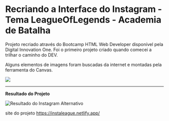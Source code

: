# Recriando a Interface do Instagram - Tema LeagueOfLegends - Academia de Batalha

<p> Projeto recriado através do Bootcamp HTML Web Developer disponível pela Digital Innovation One. Foi o primeiro projeto criado quando comecei a trilhar o caminho do DEV.

Alguns elementos de imagens foram buscadas da internet e montadas pela ferramenta do Canvas.

![](https://i.pinimg.com/originals/f3/04/3c/f3043c8420106673d89d11639ec8b9e2.jpg)

------------
**Resultado do Projeto**

![Resultado do Instagram Alternativo](https://i.pinimg.com/originals/be/a4/ac/bea4acfc772b3d1cbf77cf65be8232c9.jpg "Resultado do Instagram Alternativo")
  
  site do projeto
  https://instaleague.netlify.app/
